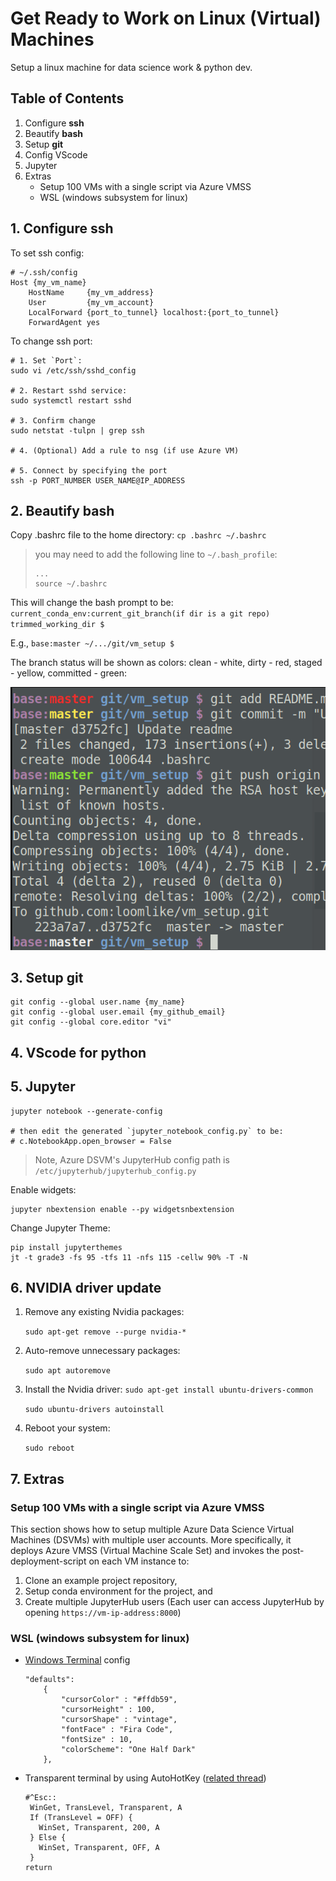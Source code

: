 # Get Ready to Work on Linux (Virtual) Machines

Setup a linux machine for data science work & python dev.

## Table of Contents

1. Configure **ssh**
2. Beautify **bash**
3. Setup **git**
4. Config VScode
5. Jupyter
6. Extras
    * Setup 100 VMs with a single script via Azure VMSS
    * WSL (windows subsystem for linux)

## 1. Configure **ssh**
To set ssh config:
```
# ~/.ssh/config
Host {my_vm_name}
    HostName     {my_vm_address}
    User         {my_vm_account}
    LocalForward {port_to_tunnel} localhost:{port_to_tunnel}
    ForwardAgent yes
```

To change ssh port:
```
# 1. Set `Port`:
sudo vi /etc/ssh/sshd_config

# 2. Restart sshd service:
sudo systemctl restart sshd

# 3. Confirm change
sudo netstat -tulpn | grep ssh

# 4. (Optional) Add a rule to nsg (if use Azure VM)

# 5. Connect by specifying the port
ssh -p PORT_NUMBER USER_NAME@IP_ADDRESS
```

## 2. Beautify **bash**
Copy .bashrc file to the home directory:
`cp .bashrc ~/.bashrc`
> you may need to add the following line to `~/.bash_profile`:
> ```
> ... 
> source ~/.bashrc
> ```

This will change the bash prompt to be:
`current_conda_env:current_git_branch(if dir is a git repo) trimmed_working_dir $ `

E.g.,
`base:master ~/.../git/vm_setup $`

The branch status will be shown as colors: clean - white, dirty - red, staged - yellow, committed - green:

![](./prompt.png)


## 3. Setup **git**

```
git config --global user.name {my_name}
git config --global user.email {my_github_email}
git config --global core.editor "vi"
```

## 4. VScode for **python**

## 5. Jupyter
```
jupyter notebook --generate-config

# then edit the generated `jupyter_notebook_config.py` to be:
# c.NotebookApp.open_browser = False
```
> Note, Azure DSVM's JupyterHub config path is `/etc/jupyterhub/jupyterhub_config.py`

Enable widgets:
```
jupyter nbextension enable --py widgetsnbextension
```

Change Jupyter Theme:
```
pip install jupyterthemes
jt -t grade3 -fs 95 -tfs 11 -nfs 115 -cellw 90% -T -N
```

## 6. NVIDIA driver update

1. Remove any existing Nvidia packages:

    `sudo apt-get remove --purge nvidia-*`

1. Auto-remove unnecessary packages:

    `sudo apt autoremove`

1. Install the Nvidia driver:
    `sudo apt-get install ubuntu-drivers-common`
    
    `sudo ubuntu-drivers autoinstall`

1. Reboot your system:

    `sudo reboot`

## 7. Extras

### Setup 100 VMs with a single script via Azure VMSS

This section shows how to setup multiple Azure Data Science Virtual Machines (DSVMs) with multiple user accounts.
More specifically, it deploys Azure VMSS (Virtual Machine Scale Set) and invokes the post-deployment-script on each VM instance
to:
1. Clone an example project repository,
1. Setup conda environment for the project, and
1. Create multiple JupyterHub users (Each user can access JupyterHub by opening `https://vm-ip-address:8000`)

### WSL (windows subsystem for linux)

- [Windows Terminal](https://github.com/microsoft/terminal) config
    ```
    "defaults":
        {
            "cursorColor" : "#ffdb59",
            "cursorHeight" : 100,
            "cursorShape" : "vintage",
            "fontFace" : "Fira Code",
            "fontSize" : 10,
            "colorScheme": "One Half Dark"
        },
    ```
- Transparent terminal by using AutoHotKey ([related thread](https://github.com/microsoft/terminal/issues/1753))
    ```
    #^Esc::
     WinGet, TransLevel, Transparent, A
     If (TransLevel = OFF) {
       WinSet, Transparent, 200, A
     } Else {
       WinSet, Transparent, OFF, A
     }
    return
    ```

